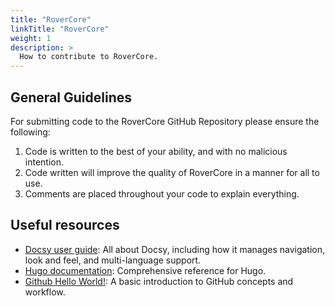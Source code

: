 ```yaml
---
title: "RoverCore"
linkTitle: "RoverCore"
weight: 1
description: >
  How to contribute to RoverCore.
---
```


## General Guidelines
For submitting code to the RoverCore GitHub Repository please ensure the following:
1. Code is written to the best of your ability, and with no malicious intention.
2. Code written will improve the quality of RoverCore in a manner for all to use.
3. Comments are placed throughout your code to explain everything.

## Useful resources

* [Docsy user guide](https://www.docsy.dev/docs/): All about Docsy, including how it manages navigation, look and feel, and multi-language support.
* [Hugo documentation](https://gohugo.io/documentation/): Comprehensive reference for Hugo.
* [Github Hello World!](https://guides.github.com/activities/hello-world/): A basic introduction to GitHub concepts and workflow.


